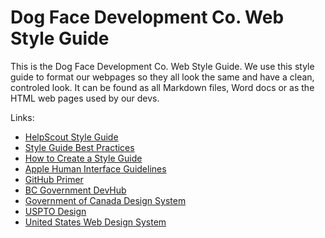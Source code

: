 # Dog Face Development Co. Web Style Guide
This is the Dog Face Development Co. Web Style Guide. We use this style guide to format our webpages so they all look the same and have a clean, controled look. It can be found as all Markdown files, Word docs or as the HTML web pages used by our devs.

Links: 
 - [HelpScout Style Guide](https://www.helpscout.net/blog/style-guide/)
 - [Style Guide Best Practices](http://bradfrost.com/blog/post/style-guide-best-practices/)
 - [How to Create a Style Guide](https://www.process.st/create-a-style-guide/)
 - [Apple Human Interface Guidelines](https://developer.apple.com/design/human-interface-guidelines/)
 - [GitHub Primer](https://primer.github.io/)
 - [BC Government DevHub](https://developer.gov.bc.ca/Design-System/About)
 - [Government of Canada Design System](https://www.canada.ca/en/government/about/design-system.html)
 - [USPTO Design](http://uspto.github.io/designpatterns/1.x/docs/index.html)
 - [United States Web Design System](https://designsystem.digital.gov/)
